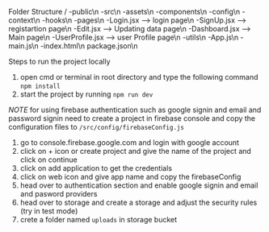 Folder Structure
    /
        -public\n
        -src\n
            -assets\n
            -components\n
            -config\n
            -context\n
            -hooks\n
            -pages\n
                -Login.jsx --> login page\n
                -SignUp.jsx --> registartion page\n
                -Edit.jsx --> Updating data page\n
                -Dashboard.jsx --> Main page\n
                -UserProfile.jsx --> user Profile page\n
            -utils\n
            -App.js\n
            -main.js\n
        -index.html\n
        package.json\n

Steps  to run the project locally

1. open cmd or terminal in root directory and type the following command `npm install`
2. start the project by running `npm run dev`


*NOTE*
 for using firebase authentication such as google signin and email and password signin need to create a project in firebase console and copy the configuration files to `/src/config/firebaseConfig.js`

 1. go to console.firebase.google.com and login with google account
 2. click on + icon or create project and give the name of the project and click on continue
 3. click on add application to get the credentials
 4. click on web icon and give app name and copy the firebaseConfig 
 5. head over to authentication section and enable google signin and email and pasword providers
 6. head over to storage and create a storage and adjust the security rules (try in test mode)
 7. crete a folder named `uploads` in storage bucket 
